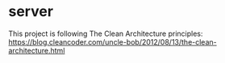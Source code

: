 # server

This project is following The Clean Architecture principles: https://blog.cleancoder.com/uncle-bob/2012/08/13/the-clean-architecture.html